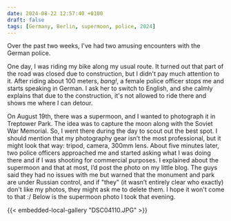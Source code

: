 ```yaml
---
date: 2024-08-22 12:57:40 +0100
draft: false
tags: [Germany, Berlin, supermoon, police, 2024]
---
```

Over the past two weeks, I've had two amusing encounters with the German police.

One day, I was riding my bike along my usual route. It turned out that part of the road was closed due to construction, but I didn't pay much attention to it. After riding about 100 meters, _bang!_, a female police officer stops me and starts speaking in German. I ask her to switch to English, and she calmly explains that due to the construction, it's not allowed to ride there and shows me where I can detour.

On August 19th, there was a supermoon, and I wanted to photograph it in Treptower Park. The idea was to capture the moon along with the Soviet War Memorial. So, I went there during the day to scout out the best spot. I should mention that my photography gear isn’t the most professional, but it might look that way: tripod, camera, 300mm lens. About five minutes later, two police officers approached me and started asking what I was doing there and if I was shooting for commercial purposes. I explained about the supermoon and that at most, I’d post the photo on my little blog. The guys said they had no issues with me but warned that the monument and park are under Russian control, and if "they" (it wasn’t entirely clear who exactly) don't like my photos, they might ask me to delete them. I hope it won't come to that :/ Below is the supermoon photo I took that evening.

{{< embedded-local-gallery "DSC04110.JPG" >}}
<!--more-->